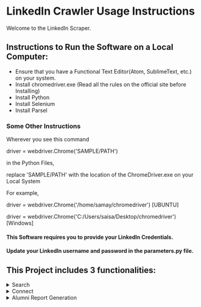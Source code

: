 # LinkedIn Crawler Usage Instructions

Welcome to the LinkedIn Scraper.

## Instructions to Run the Software on a Local Computer:

- Ensure that you have a Functional Text Editor(Atom, SublimeText, etc.) on your system.
- Install chromedriver.exe  (Read all the rules on the official site before Installing)
- Install Python
- Install Selenium
- Install Parsel

### Some Other Instructions

Wherever you see this command

driver = webdriver.Chrome('SAMPLE/PATH')

in the Python Files, 

replace 'SAMPLE/PATH' with the location of the ChromeDriver.exe on your Local System

For example,

driver = webdriver.Chrome('/home/samay/chromedriver')                 [UBUNTU]

driver = webdriver.Chrome('C:/Users/saisa/Desktop/chromedriver')      [Windows]

#### This Software requires you to provide your LinkedIn Credentials.

#### Update your LinkedIn username and password in the parameters.py file.


## This Project includes 3 functionalities:

<details>
    <summary>Search</summary>
    
    - You can run linkedin_profile_search.py on your local Computer.
    - Please Wait for a moment as the program runs.
    - Then, input the Keywords you would like to Search.
    - You can enter multiple keywords.
    - Enter the Number of Profiles You need.
    - The most relevant LinkedIn Profiles Data would be exported into a csv file(which can be renamed in parameters.py).
    - Please refer to Search_Python-Developer_Delhi.csv for sample output File. 
    - Sample Input: Keywords for Sample File: "Python Developer" "Delhi"
    - Sample Input: Number of Profiles: 17

</details>

<details>
    <summary>Connect</summary>
    
    - Similar to above Search Functionality(File name is linkedin_profile_connect.py).
    - Additional Feature: You would connect to all the people whose Profiles have been Scraped.

</details>
    
<details>
    <summary>Alumni Report Generation</summary>
    
    - You can run alumni_yearwise_linkedIn.py on your local Computer.
    - Please Wait for a moment as the program runs.
    - Then, input the Institute Name. All data relating to the The Alumni of the Institute would be Scraped.
    - Alumni Data would be exported into a csv file(which can be renamed in parameters.py).
    - Please refer to output.csv for sample output File. Input: Institute Name for Sample File: "massachusetts institute of technology" 
    - Using Microsoft Power BI, the Excel data(from output.csv) was manually Loaded to teh dashboard to create the Final Report(Alumni_Report_MIT_2000.pdf)
</details>
